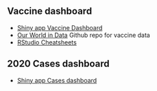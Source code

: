 
## Vaccine dashboard

- [Shiny app Vaccine Dashboard](https://novelvirus.shinyapps.io/Vaccine_Dashboard/)
- [Our World in Data](https://github.com/owid/covid-19-data/tree/master/public/data/vaccinations) Github repo for vaccine data
- [RStudio Cheatsheets](https://www.rstudio.com/resources/cheatsheets/)

## 2020 Cases dashboard

- [Shiny app Cases dashboard](https://novelvirus.shinyapps.io/COVID_Dashboard/)

